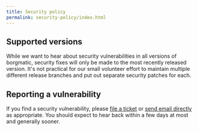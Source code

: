 ```yaml
---
title: Security policy
permalink: security-policy/index.html
---
```


## Supported versions

While we want to hear about security vulnerabilities in all versions of
borgmatic, security fixes will only be made to the most recently released
version. It's not practical for our small volunteer effort to maintain
multiple different release branches and put out separate security patches for
each.

## Reporting a vulnerability

If you find a security vulnerability, please [file a
ticket](https://torsion.org/borgmatic/#issues) or [send email
directly](mailto:witten@torsion.org) as appropriate. You should expect to hear
back within a few days at most and generally sooner.
